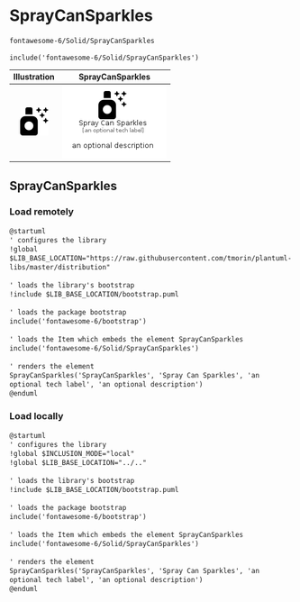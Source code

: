 # SprayCanSparkles


```text
fontawesome-6/Solid/SprayCanSparkles
```

```text
include('fontawesome-6/Solid/SprayCanSparkles')
```



| Illustration | SprayCanSparkles |
| :---: | :---: |
| ![illustration for Illustration](../../fontawesome-6/Solid/SprayCanSparkles.png) | ![illustration for SprayCanSparkles](../../fontawesome-6/Solid/SprayCanSparkles.Local.png) |




## SprayCanSparkles

### Load remotely
```plantuml
@startuml
' configures the library
!global $LIB_BASE_LOCATION="https://raw.githubusercontent.com/tmorin/plantuml-libs/master/distribution"

' loads the library's bootstrap
!include $LIB_BASE_LOCATION/bootstrap.puml

' loads the package bootstrap
include('fontawesome-6/bootstrap')

' loads the Item which embeds the element SprayCanSparkles
include('fontawesome-6/Solid/SprayCanSparkles')

' renders the element
SprayCanSparkles('SprayCanSparkles', 'Spray Can Sparkles', 'an optional tech label', 'an optional description')
@enduml
```

### Load locally
```plantuml
@startuml
' configures the library
!global $INCLUSION_MODE="local"
!global $LIB_BASE_LOCATION="../.."

' loads the library's bootstrap
!include $LIB_BASE_LOCATION/bootstrap.puml

' loads the package bootstrap
include('fontawesome-6/bootstrap')

' loads the Item which embeds the element SprayCanSparkles
include('fontawesome-6/Solid/SprayCanSparkles')

' renders the element
SprayCanSparkles('SprayCanSparkles', 'Spray Can Sparkles', 'an optional tech label', 'an optional description')
@enduml
```

